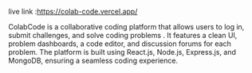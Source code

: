 live link :https://colab-code.vercel.app/

ColabCode is a collaborative coding platform that allows users to log in, submit challenges, and solve coding problems . It features a clean UI, problem dashboards, a code editor, and discussion forums for each problem. The platform is built using React.js, Node.js, Express.js, and MongoDB, ensuring a seamless coding experience. 
